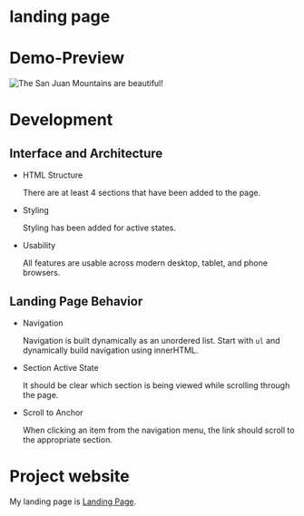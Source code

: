# landing page

# Demo-Preview

![The San Juan Mountains are beautiful!](images\chrome-capture.gif "Landing page preview")

# Development

## Interface and Architecture

- HTML Structure

  There are at least 4 sections that have been added to the page.

- Styling

  Styling has been added for active states.

- Usability

  All features are usable across modern desktop, tablet, and phone browsers.

## Landing Page Behavior

- Navigation

  Navigation is built dynamically as an unordered list. Start with `ul` and dynamically build navigation using innerHTML.

- Section Active State

  It should be clear which section is being viewed while scrolling through the page.

- Scroll to Anchor

  When clicking an item from the navigation menu, the link should scroll to the appropriate section.

# Project website

My landing page is [Landing Page](https://khaledelkhoreby.github.io/landing-page).
